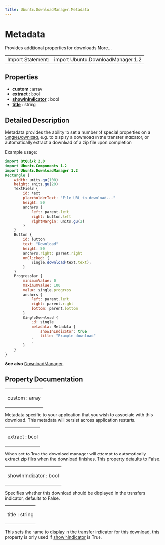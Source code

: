 ```yaml
---
Title: Ubuntu.DownloadManager.Metadata
---
```

        
Metadata
========

<span class="subtitle"></span>
Provides additional properties for downloads More...

|                   |                                   |
|-------------------|-----------------------------------|
| Import Statement: | import Ubuntu.DownloadManager 1.2 |

<span id="properties"></span>
Properties
----------

-   ****[custom](#custom-prop)**** : array
-   ****[extract](#extract-prop)**** : bool
-   ****[showInIndicator](#showInIndicator-prop)**** : bool
-   ****[title](#title-prop)**** : string

<span id="details"></span>
Detailed Description
--------------------

Metadata provides the ability to set a number of special properties on a [SingleDownload](../Ubuntu.DownloadManager.SingleDownload.md), e.g. to display a download in the transfer indicator, or automatically extract a download of a zip file upon completion.

Example usage:

``` qml
import QtQuick 2.0
import Ubuntu.Components 1.2
import Ubuntu.DownloadManager 1.2
Rectangle {
    width: units.gu(100)
    height: units.gu(20)
    TextField {
        id: text
        placeholderText: "File URL to download..."
        height: 50
        anchors {
            left: parent.left
            right: button.left
            rightMargin: units.gu(2)
        }
    }
    Button {
        id: button
        text: "Download"
        height: 50
        anchors.right: parent.right
        onClicked: {
            single.download(text.text);
        }
    }
    ProgressBar {
        minimumValue: 0
        maximumValue: 100
        value: single.progress
        anchors {
            left: parent.left
            right: parent.right
            bottom: parent.bottom
        }
        SingleDownload {
            id: single
            metadata: Metadata {
                showInIndicator: true
                title: "Example download"
            }
        }
    }
}
```

**See also** [DownloadManager](../Ubuntu.DownloadManager.DownloadManager.md).

Property Documentation
----------------------

<table>
<colgroup>
<col width="100%" />
</colgroup>
<tbody>
<tr class="odd">
<td><p><span id="custom-prop"></span><span class="name">custom</span> : <span class="type">array</span></p></td>
</tr>
</tbody>
</table>

Metadata specific to your application that you wish to associate with this download. This metadata will persist across application restarts.

<table>
<colgroup>
<col width="100%" />
</colgroup>
<tbody>
<tr class="odd">
<td><p><span id="extract-prop"></span><span class="name">extract</span> : <span class="type">bool</span></p></td>
</tr>
</tbody>
</table>

When set to True the download manager will attempt to automatically extract zip files when the download finishes. This property defaults to False.

<table>
<colgroup>
<col width="100%" />
</colgroup>
<tbody>
<tr class="odd">
<td><p><span id="showInIndicator-prop"></span><span class="name">showInIndicator</span> : <span class="type">bool</span></p></td>
</tr>
</tbody>
</table>

Specifies whether this download should be displayed in the transfers indicator, defaults to False.

<table>
<colgroup>
<col width="100%" />
</colgroup>
<tbody>
<tr class="odd">
<td><p><span id="title-prop"></span><span class="name">title</span> : <span class="type">string</span></p></td>
</tr>
</tbody>
</table>

This sets the name to display in the transfer indicator for this download, this property is only used if [showInIndicator](#showInIndicator-prop) is True.

